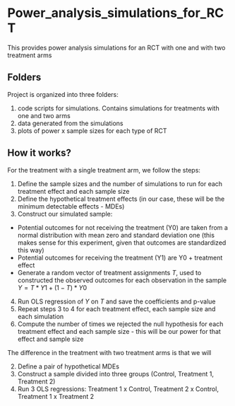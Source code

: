 # Power_analysis_simulations_for_RCT
This provides power analysis simulations for an RCT with one and with two treatment arms

## Folders
Project is organized into three folders:
1. code scripts for simulations. Contains simulations for treatments with one and two arms 
2. data generated from the simulations 
3. plots of power x sample sizes for each type of RCT

## How it works?

For the treatment with a single treatment arm, we follow the steps:

1. Define the sample sizes and the number of simulations to run for each treatment effect and each sample size 
2. Define the hypothetical treatment effects (in our case, these will be the minimum detectable effects - MDEs) 
3. Construct our simulated sample:  
+ Potential outcomes for not receiving the treatment (Y0) are taken from a normal distribution with mean zero and standard deviation one (this makes sense for this experiment, given that outcomes are standardized this way) 
+ Potential outcomes for receiving the treatment (Y1) are Y0 + treatment effect
+ Generate a random vector of treatment assignments $T$, used to constructed the observed outcomes for each observation in the sample $Y = T*Y1 + (1 - T)*Y0$
4. Run OLS regression of $Y$ on $T$ and save the coefficients and p-value
5. Repeat steps 3 to 4 for each treatment effect, each sample size and each simulation 
6. Compute the number of times we rejected the null hypothesis for each treatment effect and each sample size - this will be our power for that effect and sample size

The difference in the treatment with two treatment arms is that we will

2. Define a pair of hypothetical MDEs 
3. Construct a sample divided into three groups (Control, Treatment 1, Treatment 2) 
4. Run 3 OLS regressions: Treatment 1 x Control, Treatment 2 x Control, Treatment 1 x Treatment 2
